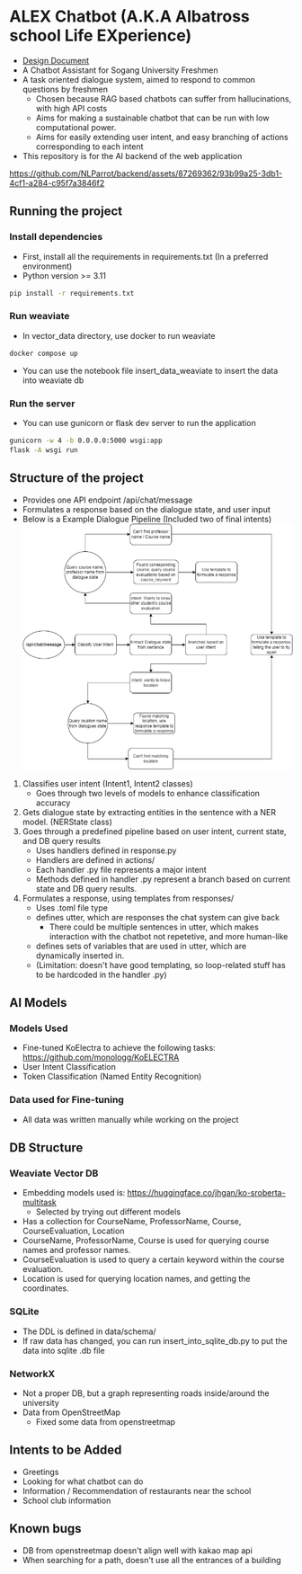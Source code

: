 # ALEX Chatbot (A.K.A Albatross school Life EXperience)
- [Design Document](DESIGNDOC.md)
- A Chatbot Assistant for Sogang University Freshmen
- A task oriented dialogue system, aimed to respond to common questions by freshmen
    - Chosen because RAG based chatbots can suffer from hallucinations, with high API costs
    - Aims for making a sustainable chatbot that can be run with low computational power.
    - Aims for easily extending user intent, and easy branching of actions corresponding to each intent
- This repository is for the AI backend of the web application


https://github.com/NLParrot/backend/assets/87269362/93b99a25-3db1-4cf1-a284-c95f7a3846f2



## Running the project
### Install dependencies
- First, install all the requirements in requirements.txt (In a preferred environment)
- Python version >= 3.11
```bash
pip install -r requirements.txt
```
### Run weaviate 
- In vector_data directory, use docker to run weaviate
```bash
docker compose up
```
- You can use the notebook file insert_data_weaviate to insert the data into weaviate db
### Run the server
- You can use gunicorn or flask dev server to run the application
```bash
gunicorn -w 4 -b 0.0.0.0:5000 wsgi:app
flask -A wsgi run
```

## Structure of the project
- Provides one API endpoint /api/chat/message
- Formulates a response based on the dialogue state, and user input
- Below is a Example Dialogue Pipeline (Included two of final intents)
![Image of Project Structure](img/structure.png)

1. Classifies user intent (Intent1, Intent2 classes)
    - Goes through two levels of models to enhance classification accuracy
2. Gets dialogue state by extracting entities in the sentence with a NER model. (NERState class)
3. Goes through a predefined pipeline based on user intent, current state, and DB query results
    - Uses handlers defined in response.py
    - Handlers are defined in actions/
    - Each handler .py file represents a major intent
    - Methods defined in handler .py represent a branch based on current state and DB query results.
4. Formulates a response, using templates from responses/
    - Uses .toml file type
    - defines utter, which are responses the chat system can give back 
        - There could be multiple sentences in utter, which makes interaction with the chatbot not repetetive, and more human-like
    - defines sets of variables that are used in utter, which are dynamically inserted in.
    - (Limitation: doesn't have good templating, so loop-related stuff has to be hardcoded in the handler .py)

## AI Models
### Models Used
- Fine-tuned KoElectra to achieve the following tasks: https://github.com/monologg/KoELECTRA
- User Intent Classification 
- Token Classification (Named Entity Recognition)

### Data used for Fine-tuning
- All data was written manually while working on the project

## DB Structure
### Weaviate Vector DB
- Embedding models used is: https://huggingface.co/jhgan/ko-sroberta-multitask
    - Selected by trying out different models
- Has a collection for CourseName, ProfessorName, Course, CourseEvaluation, Location
- CourseName, ProfessorName, Course is used for querying course names and professor names.
- CourseEvaluation is used to query a certain keyword within the course evaluation.
- Location is used for querying location names, and getting the coordinates.

### SQLite
- The DDL is defined in data/schema/
- If raw data has changed, you can run insert_into_sqlite_db.py to put the data into sqlite .db file

### NetworkX
- Not a proper DB, but a graph representing roads inside/around the university
- Data from OpenStreetMap
    - Fixed some data from openstreetmap


## Intents to be Added
- Greetings
- Looking for what chatbot can do
- Information / Recommendation of restaurants near the school
- School club information

## Known bugs
- DB from openstreetmap doesn't align well with kakao map api
- When searching for a path, doesn't use all the entrances of a building


